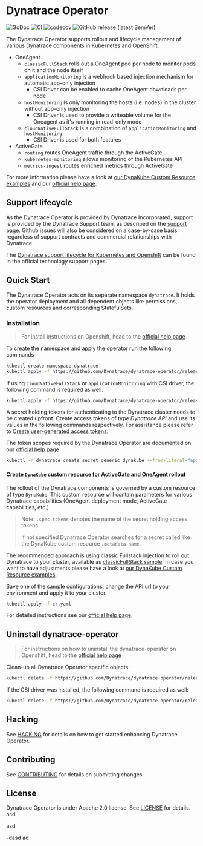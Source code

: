 # Dynatrace Operator

[![GoDoc](http://img.shields.io/badge/go-documentation-blue.svg?style=flat-square)](http://godoc.org/github.com/Dynatrace/dynatrace-operator)
[![CI](https://github.com/Dynatrace/dynatrace-operator/actions/workflows/ci.yaml/badge.svg?branch=main)](https://github.com/Dynatrace/dynatrace-operator/actions/workflows/ci.yaml)
[![codecov](https://codecov.io/gh/Dynatrace/dynatrace-operator/parse/branch/main/graph/badge.svg)](https://codecov.io/gh/Dynatrace/dynatrace-operator)
![GitHub release (latest SemVer)](https://img.shields.io/github/v/release/Dynatrace/dynatrace-operator?color=blue&sort=semver)

The Dynatrace Operator supports rollout and lifecycle management of various Dynatrace components in Kubernetes and OpenShift.

* OneAgent
  * `classicFullStack` rolls out a OneAgent pod per node to monitor pods on it and the node itself
  * `applicationMonitoring` is a webhook based injection mechanism for automatic app-only injection
    * CSI Driver can be enabled to cache OneAgent downloads per node
  * `hostMonitoring` is only monitoring the hosts (i.e. nodes) in the cluster without app-only injection
    * CSI Driver is used to provide a writeable volume for the Oneagent as it's running in read-only mode
  * `cloudNativeFullStack` is a combination of `applicationMonitoring` and `hostMonitoring`
    * CSI Driver is used for both features
* ActiveGate
  * `routing` routes OneAgent traffic through the ActiveGate
  * `kubernetes-monitoring` allows monitoring of the Kubernetes API
  * `metrics-ingest` routes enriched metrics through ActiveGate

For more information please have a look at [our DynaKube Custom Resource examples](assets/samples) and
our [official help page](https://www.dynatrace.com/support/help/shortlink/kubernetes-hub).

## Support lifecycle

As the Dynatrace Operator is provided by Dynatrace Incorporated, support is provided by the Dynatrace Support team, as described on the [support page](https://support.dynatrace.com/).
Github issues will also be considered on a case-by-case basis regardless of support contracts and commercial relationships with Dynatrace.

The [Dynatrace support lifecycle for Kubernetes and Openshift](https://www.dynatrace.com/support/help/shortlink/support-model-k8s-ocp) can be found in the official technology support pages.

## Quick Start

The Dynatrace Operator acts on its separate namespace `dynatrace`. It holds the operator deployment and all dependent
objects like permissions, custom resources and corresponding StatefulSets.

### Installation

> For install instructions on Openshift, head to the
> [official help page](https://www.dynatrace.com/support/help/shortlink/full-stack-dto-k8)

To create the namespace and apply the operator run the following commands

```sh
kubectl create namespace dynatrace
kubectl apply -f https://github.com/Dynatrace/dynatrace-operator/releases/latest/download/kubernetes.yaml
```

If using `cloudNativeFullStack` or `applicationMonitoring` with CSI driver, the following command is required as well:

```sh
kubectl apply -f https://github.com/Dynatrace/dynatrace-operator/releases/latest/download/kubernetes-csi.yaml
```

A secret holding tokens for authenticating to the Dynatrace cluster needs to be created upfront. Create access tokens of
type *Dynatrace API* and use its values in the following commands respectively. For
assistance please refer
to [Create user-generated access tokens](https://www.dynatrace.com/support/help/shortlink/token#create-api-token).

The token scopes required by the Dynatrace Operator are documented on our [official help page](https://www.dynatrace.com/support/help/shortlink/full-stack-dto-k8#tokens)

```sh
kubectl -n dynatrace create secret generic dynakube --from-literal="apiToken=DYNATRACE_API_TOKEN" --from-literal="dataIngestToken=DATA_INGEST_TOKEN"
```

#### Create `DynaKube` custom resource for ActiveGate and OneAgent rollout

The rollout of the Dynatrace components is governed by a custom resource of type `DynaKube`. This custom resource will
contain parameters for various Dynatrace capabilities (OneAgent deployment mode, ActiveGate capabilities, etc.)

> Note: `.spec.tokens` denotes the name of the secret holding access tokens.
>
> If not specified Dynatrace Operator searches for a secret called like the DynaKube custom resource `.metadata.name`.

The recommended approach is using classic Fullstack injection to roll out Dynatrace to your cluster, available as [classicFullStack sample](assets/samples/classicFullStack.yaml).
In case you want to have adjustments please have a look at [our DynaKube Custom Resource examples](assets/samples).

Save one of the sample configurations, change the API url to your environment and apply it to your cluster.

```sh
kubectl apply -f cr.yaml
```

For detailed instructions see
our [official help page](https://www.dynatrace.com/support/help/shortlink/full-stack-dto-k8).

## Uninstall dynatrace-operator

> For instructions on how to uninstall the dynatrace-operator on Openshift,
> head to the [official help page](https://www.dynatrace.com/support/help/shortlink/full-stack-dto-k8#uninstall-dynatrace-operator)

Clean-up all Dynatrace Operator specific objects:

```sh
kubectl delete -f https://github.com/Dynatrace/dynatrace-operator/releases/latest/download/kubernetes.yaml
```

If the CSI driver was installed, the following command is required as well:

```sh
kubectl delete -f https://github.com/Dynatrace/dynatrace-operator/releases/latest/download/kubernetes-csi.yaml
```

## Hacking

See [HACKING](HACKING.md) for details on how to get started enhancing Dynatrace Operator.

## Contributing

See [CONTRIBUTING](CONTRIBUTING.md) for details on submitting changes.

## License

Dynatrace Operator is under Apache 2.0 license. See [LICENSE](LICENSE) for details.
asd



asd

-dasd ad 
